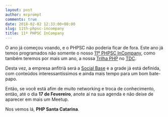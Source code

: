 ```yaml
---
layout: post
author: mrprompt
comments: true
date: 2018-02-02 12:33:00+00:00
slug: 11th-phpsc-incompany
title: 11º PHPSC InCompany
---
```


O ano já começou voando, e o PHPSC não poderia ficar de fora. Este ano já temos programados não somente o nosso 
[11º PHPSC InCompany](https://www.meetup.com/pt-BR/PHPSC-Floripa/events/247314768/), como também teremos por mais 
um ano, a nossa [Trilha PHP](http://www.thedevelopersconference.com.br/tdc/2018/florianopolis/trilha-php) no 
[TDC](http://www.thedevelopersconference.com.br/).

Desta vez, a empresa anfitriã será a [Social Base](https://www.socialbase.com.br/) e a grade já está definida, com
conteúdos interessantíssimos e ainda mais tempo para um bom bate-papo.

Então, se você está afim de muito networking e troca de conhecimento, então, até o dia **17 de Fevereiro**, anote aí 
na sua agenda e não deixe de aparecer em mais um Meetup.
 
Nos vemos lá,
**PHP Santa Catarina**.
